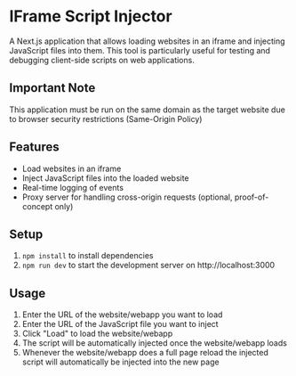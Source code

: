 # IFrame Script Injector

A Next.js application that allows loading websites in an iframe and injecting JavaScript files into them. This tool is particularly useful for testing and debugging client-side scripts on web applications.

## Important Note

This application must be run on the same domain as the target website due to browser security restrictions (Same-Origin Policy)

## Features

- Load websites in an iframe
- Inject JavaScript files into the loaded website
- Real-time logging of events
- Proxy server for handling cross-origin requests (optional, proof-of-concept only)

## Setup

1. `npm install` to install dependencies
2. `npm run dev` to start the development server on http://localhost:3000

## Usage

1. Enter the URL of the website/webapp you want to load
2. Enter the URL of the JavaScript file you want to inject
3. Click "Load" to load the website/webapp
4. The script will be automatically injected once the website/webapp loads
5. Whenever the website/webapp does a full page reload the injected script will automatically be injected into the new page

